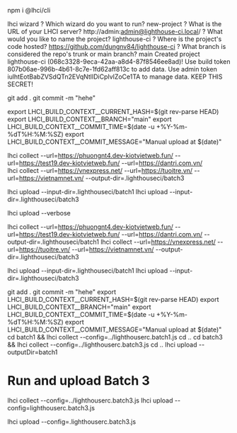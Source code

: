 npm i @lhci/cli

lhci wizard
? Which wizard do you want to run? new-project
? What is the URL of your LHCI server? http://admin:admin@lighthouse-ci.local/
? What would you like to name the project? lighthouse-ci
? Where is the project's code hosted? https://github.com/dungnv84/lighthouse-ci
? What branch is considered the repo's trunk or main branch? main
Created project lighthouse-ci (068c3328-9eca-42aa-a8d4-87f8546ee8ad)!
Use build token 807b06ae-996b-4b61-8c7e-1fd62aff813c to add data.
Use admin token iulhtEotBabZVSdQTn2EVqNtlIDiCpIvlZoCe1TA to manage data. KEEP THIS SECRET!

git add .
git commit -m "hehe"

export LHCI_BUILD_CONTEXT__CURRENT_HASH=$(git rev-parse HEAD)
export LHCI_BUILD_CONTEXT__BRANCH="main"
export LHCI_BUILD_CONTEXT__COMMIT_TIME=$(date -u +%Y-%m-%dT%H:%M:%SZ)
export LHCI_BUILD_CONTEXT__COMMIT_MESSAGE="Manual upload at $(date)"

lhci collect --url=https://phuongnt4.dev-kiotvietweb.fun/ --url=https://test19.dev-kiotvietweb.fun/ --url=https://dantri.com.vn/  
lhci collect --url=https://vnexpress.net/ --url=https://tuoitre.vn/ --url=https://vietnamnet.vn/  --output-dir=.lighthouseci/batch3

lhci upload --input-dir=.lighthouseci/batch1
lhci upload --input-dir=.lighthouseci/batch3


<!-- lhci collect -->
lhci upload --verbose

lhci collect --url=https://phuongnt4.dev-kiotvietweb.fun/ --url=https://test19.dev-kiotvietweb.fun/ --url=https://dantri.com.vn/   --output-dir=.lighthouseci/batch1 
lhci collect --url=https://vnexpress.net/ --url=https://tuoitre.vn/ --url=https://vietnamnet.vn/  --output-dir=.lighthouseci/batch3

lhci upload --input-dir=.lighthouseci/batch1
lhci upload --input-dir=.lighthouseci/batch3


git add .
git commit -m "hehe"
export LHCI_BUILD_CONTEXT__CURRENT_HASH=$(git rev-parse HEAD)
export LHCI_BUILD_CONTEXT__BRANCH="main"
export LHCI_BUILD_CONTEXT__COMMIT_TIME=$(date -u +%Y-%m-%dT%H:%M:%SZ)
export LHCI_BUILD_CONTEXT__COMMIT_MESSAGE="Manual upload at $(date)"
cd batch1 && lhci collect --config=../lighthouserc.batch1.js
cd ..
cd batch3 && lhci collect --config=../lighthouserc.batch3.js
cd ..
 lhci upload --outputDir=batch1
# Run and upload Batch 3
lhci collect --config=../lighthouserc.batch3.js
lhci upload --config=lighthouserc.batch3.js

lhci upload --config=.lighthouserc.batch3.js